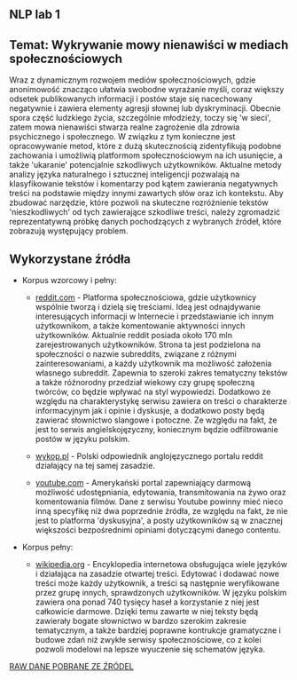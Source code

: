 ## NLP lab 1

## Temat: Wykrywanie mowy nienawiści w mediach społecznościowych

Wraz z dynamicznym rozwojem mediów społecznościowych, gdzie anonimowość znacząco ułatwia swobodne wyrażanie myśli, coraz
większy odsetek publikowanych informacji i postów staje się nacechowany negatywnie i zawiera elementy agresji słownej
lub dyskryminacji. Obecnie spora część ludzkiego życia, szczególnie młodzieży, toczy się 'w sieci', zatem mowa
nienawiści stwarza realne zagrożenie dla zdrowia psychicznego i społecznego. W związku z tym konieczne jest
opracowywanie metod, które z dużą skutecznością zidentyfikują podobne zachowania i umożliwią platformom społecznościowym
na ich usunięcie, a także 'ukaranie' potencjalnie szkodliwych użytkowników. Aktualne metody analizy języka naturalnego i
sztucznej inteligencji pozwalają na klasyfikowanie tekstów i komentarzy pod kątem zawierania negatywnych treści na
podstawie między innymi zawartych słów oraz ich kontekstu. Aby zbudować narzędzie, które pozwoli na skuteczne
rozróżnienie tekstów 'nieszkodliwych' od tych zawierające szkodliwe treści, należy zgromadzić reprezentatywną próbkę
danych pochodzących z wybranych źródeł, które zobrazują występujący problem.

## Wykorzystane źródła

* Korpus wzorcowy i pełny:
    * [reddit.com](https://www.reddit.com/) - Platforma społecznościowa, gdzie użytkownicy wspólnie tworzą i dzielą się
      treściami. Ideą jest odnajdywanie interesujących informacji w Internecie i przedstawianie ich innym użytkownikom,
      a także komentowanie aktywności innych użytkowników. Aktualnie reddit posiada około 170 mln zarejestrowanych
      użytkowników. Strona ta jest podzielona na społeczności o nazwie subreddits, związane z różnymi zainteresowaniami,
      a każdy użytkownik ma możliwość założenia własnego subreddit. Zapewnia to szeroki zakres tematyczny tekstów a
      także róźnorodny przedział wiekowy czy grupę społeczną twórców, co będzie wpływać na styl wypowiedzi. Dodatkowo ze
      względu na charakterystykę serwisu zawiera on treści o charakterze informacyjnym jak i opinie i dyskusje, a
      dodatkowo posty będą zawierać słownictwo slangowe i potoczne. Ze względu na fakt, że jest to serwis
      angielskojęzyczny, koniecznym będzie odfiltrowanie postów w języku polskim.

    * [wykop.pl](https://wykop.pl/) - Polski odpowiednik anglojęzycznego portalu reddit działający na tej samej
      zasadzie.

    * [youtube.com](https://www.youtube.com/) - Amerykański portal zapewniający darmową możliwość udostępniania,
      edytowania, transmitowania na żywo oraz komentowania filmów. Dane z serwisu Youtube powinny mieć nieco inną
      specyfikę niż dwa poprzednie źródła, ze względu na fakt, że nie jest to platforma 'dyskusyjna', a posty
      użytkowników są w znacznej większości bezpośrednimi opiniami dotyczącymi danego contentu.

* Korpus pełny:
    * [wikipedia.org](https://pl.wikipedia.org/wiki/) - Encyklopedia internetowa obsługująca wiele języków i działająca
      na zasadzie otwartej treści. Edytować i dodawać nowe treści może każdy użytkownik, a treści są następnie
      weryfikowane przez grupę innych, sprawdzonych użytkowników. W języku polskim zawiera ona ponad 740 tysięcy haseł a
      korzystanie z niej jest całkowicie darmowe. Dzięki temu zawarte w niej teksty będą zawierały bogate słownictwo w
      bardzo szerokim zakresie tematycznym, a także bardziej poprawne kontrukcje gramatyczne i budowe zdań niż zwykłe
      serwisy społecznościowe, co z kolei pozwoli modelowi na lepsze wyuczenie się schematów języka.

[RAW DANE POBRANE ZE ŹRÓDEL](https://drive.google.com/drive/folders/1XNp3cTFvuWA6bxP8FMDoa3MIWyAAilvj?usp=sharing)
